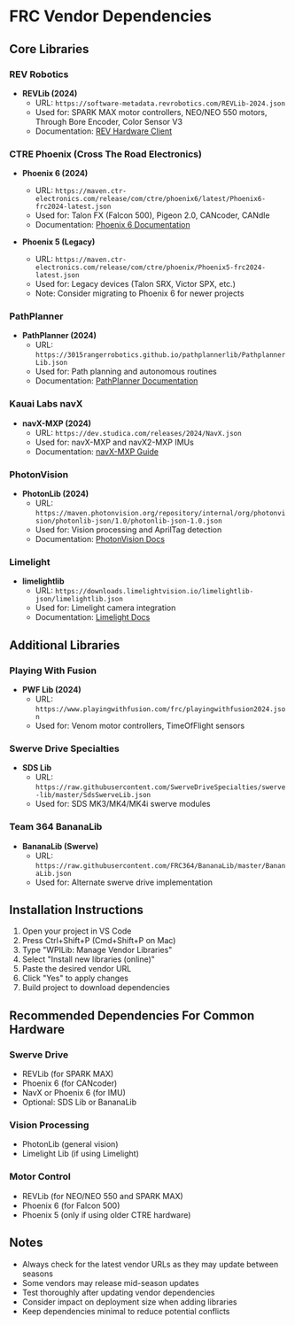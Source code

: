 # FRC Vendor Dependencies

## Core Libraries

### REV Robotics
- **REVLib (2024)**
  - URL: `https://software-metadata.revrobotics.com/REVLib-2024.json`
  - Used for: SPARK MAX motor controllers, NEO/NEO 550 motors, Through Bore Encoder, Color Sensor V3
  - Documentation: [REV Hardware Client](https://docs.revrobotics.com/hardware-client/)

### CTRE Phoenix (Cross The Road Electronics)
- **Phoenix 6 (2024)**
  - URL: `https://maven.ctr-electronics.com/release/com/ctre/phoenix6/latest/Phoenix6-frc2024-latest.json`
  - Used for: Talon FX (Falcon 500), Pigeon 2.0, CANcoder, CANdle
  - Documentation: [Phoenix 6 Documentation](https://v6.docs.ctr-electronics.com/)
  
- **Phoenix 5 (Legacy)**
  - URL: `https://maven.ctr-electronics.com/release/com/ctre/phoenix/Phoenix5-frc2024-latest.json`
  - Used for: Legacy devices (Talon SRX, Victor SPX, etc.)
  - Note: Consider migrating to Phoenix 6 for newer projects

### PathPlanner
- **PathPlanner (2024)**
  - URL: `https://3015rangerrobotics.github.io/pathplannerlib/PathplannerLib.json`
  - Used for: Path planning and autonomous routines
  - Documentation: [PathPlanner Documentation](https://pathplanner.dev/home.html)

### Kauai Labs navX
- **navX-MXP (2024)**
  - URL: `https://dev.studica.com/releases/2024/NavX.json`
  - Used for: navX-MXP and navX2-MXP IMUs
  - Documentation: [navX-MXP Guide](https://pdocs.kauailabs.com/navx-mxp/)

### PhotonVision
- **PhotonLib (2024)**
  - URL: `https://maven.photonvision.org/repository/internal/org/photonvision/photonlib-json/1.0/photonlib-json-1.0.json`
  - Used for: Vision processing and AprilTag detection
  - Documentation: [PhotonVision Docs](https://docs.photonvision.org/)

### Limelight
- **limelightlib**
  - URL: `https://downloads.limelightvision.io/limelightlib-json/limelightlib.json`
  - Used for: Limelight camera integration
  - Documentation: [Limelight Docs](https://docs.limelightvision.io/)

## Additional Libraries

### Playing With Fusion
- **PWF Lib (2024)**
  - URL: `https://www.playingwithfusion.com/frc/playingwithfusion2024.json`
  - Used for: Venom motor controllers, TimeOfFlight sensors

### Swerve Drive Specialties
- **SDS Lib**
  - URL: `https://raw.githubusercontent.com/SwerveDriveSpecialties/swerve-lib/master/SdsSwerveLib.json`
  - Used for: SDS MK3/MK4/MK4i swerve modules

### Team 364 BananaLib
- **BananaLib (Swerve)**
  - URL: `https://raw.githubusercontent.com/FRC364/BananaLib/master/BananaLib.json`
  - Used for: Alternate swerve drive implementation

## Installation Instructions

1. Open your project in VS Code
2. Press Ctrl+Shift+P (Cmd+Shift+P on Mac)
3. Type "WPILib: Manage Vendor Libraries"
4. Select "Install new libraries (online)"
5. Paste the desired vendor URL
6. Click "Yes" to apply changes
7. Build project to download dependencies

## Recommended Dependencies For Common Hardware

### Swerve Drive
- REVLib (for SPARK MAX)
- Phoenix 6 (for CANcoder)
- NavX or Phoenix 6 (for IMU)
- Optional: SDS Lib or BananaLib

### Vision Processing
- PhotonLib (general vision)
- Limelight Lib (if using Limelight)

### Motor Control
- REVLib (for NEO/NEO 550 and SPARK MAX)
- Phoenix 6 (for Falcon 500)
- Phoenix 5 (only if using older CTRE hardware)

## Notes
- Always check for the latest vendor URLs as they may update between seasons
- Some vendors may release mid-season updates
- Test thoroughly after updating vendor dependencies
- Consider impact on deployment size when adding libraries
- Keep dependencies minimal to reduce potential conflicts